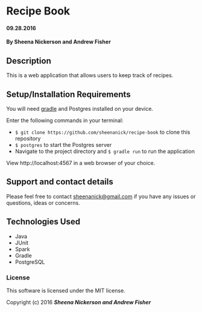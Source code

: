 # Recipe Book

#### 09.28.2016

#### By **Sheena Nickerson** and **Andrew Fisher**

## Description

This is a web application that allows users to keep track of recipes.

## Setup/Installation Requirements

You will need [gradle](https://gradle.org/gradle-download/) and Postgres installed on your device.

Enter the following commands in your terminal:
* `$ git clone https://github.com/sheenanick/recipe-book` to clone this repository
* `$ postgres` to start the Postgres server
* Navigate to the project directory and `$ gradle run` to run the application

View http://localhost:4567 in a web browser of your choice.

## Support and contact details

Please feel free to contact sheenanick@gmail.com if you have any issues or questions, ideas or concerns.

## Technologies Used

* Java
* JUnit
* Spark
* Gradle
* PostgreSQL

### License

This software is licensed under the MIT license.

Copyright (c) 2016 **_Sheena Nickerson and Andrew Fisher_**
